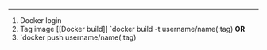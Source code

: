 ****
1. Docker login
2. Tag image [[Docker build]]
`docker build -t username/name(:tag)
**OR**
3. `docker push username/name(:tag)
